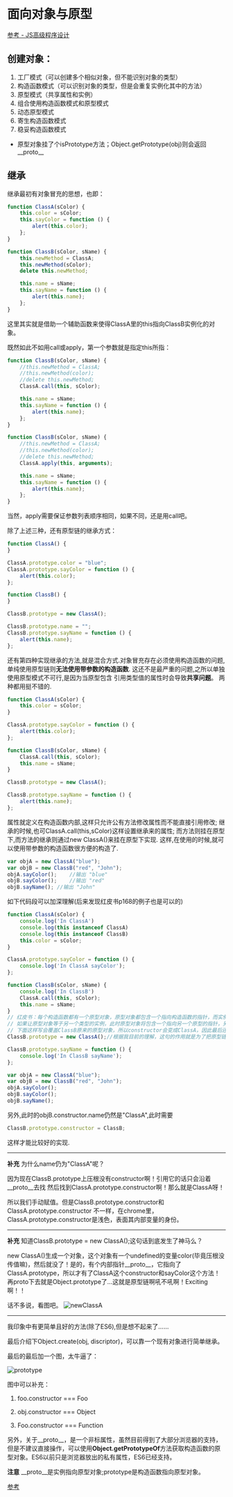 # 面向对象与原型

[参考 - JS高级程序设计]()

## 创建对象：

1. 工厂模式（可以创建多个相似对象，但不能识别对象的类型）
2. 构造函数模式（可以识别对象的类型，但是会重复实例化其中的方法）
3. 原型模式（共享属性和实例）
4. 组合使用构造函数模式和原型模式
5. 动态原型模式
6. 寄生构造函数模式
7. 稳妥构造函数模式

* 原型对象挂了个isPrototype方法；Object.getPrototype(obj)则会返回\_\_proto\_\_

## 继承

继承最初有对象冒充的思想，也即：
```javascript
function ClassA(sColor) {
    this.color = sColor;
    this.sayColor = function () {
        alert(this.color);
    };
}

function ClassB(sColor, sName) {
    this.newMethod = ClassA;
    this.newMethod(sColor);
    delete this.newMethod;

    this.name = sName;
    this.sayName = function () {
        alert(this.name);
    };
}
```
这里其实就是借助一个辅助函数来使得ClassA里的this指向ClassB实例化的对象。

既然如此不如用call或apply，第一个参数就是指定this所指：
```javascript
function ClassB(sColor, sName) {
    //this.newMethod = ClassA;
    //this.newMethod(color);
    //delete this.newMethod;
    ClassA.call(this, sColor);

    this.name = sName;
    this.sayName = function () {
        alert(this.name);
    };
}
```
```javascript
function ClassB(sColor, sName) {
    //this.newMethod = ClassA;
    //this.newMethod(color);
    //delete this.newMethod;
    ClassA.apply(this, arguments);

    this.name = sName;
    this.sayName = function () {
        alert(this.name);
    };
}
```
当然，apply需要保证参数列表顺序相同，如果不同，还是用call吧。

除了上述三种，还有原型链的继承方式：
```javascript
function ClassA() {
}

ClassA.prototype.color = "blue";
ClassA.prototype.sayColor = function () {
    alert(this.color);
};

function ClassB() {
}

ClassB.prototype = new ClassA();

ClassB.prototype.name = "";
ClassB.prototype.sayName = function () {
    alert(this.name);
};
```

还有第四种实现继承的方法,就是混合方式.对象冒充存在必须使用构造函数的问题,
单纯使用原型链则**无法使用带参数的构造函数**.
这还不是最严重的问题,之所以单独使用原型模式不可行,是因为当原型包含
引用类型值的属性时会导致**共享问题**。
两种都用挺不错的.

```javascript
function ClassA(sColor) {
    this.color = sColor;
}

ClassA.prototype.sayColor = function () {
    alert(this.color);
};

function ClassB(sColor, sName) {
    ClassA.call(this, sColor);
    this.name = sName;
}

ClassB.prototype = new ClassA();

ClassB.prototype.sayName = function () {
    alert(this.name);
};
```

属性就定义在构造函数内部,这样只允许公有方法修改属性而不能直接引用修改;
继承的时候,也可ClassA.call(this,sColor)这样设置继承来的属性;
而方法则挂在原型下,而方法的继承则通过new ClassA()来挂在原型下实现.
这样,在使用的时候,就可以使用带参数的构造函数很方便的构造了.

```javascript
var objA = new ClassA("blue");
var objB = new ClassB("red", "John");
objA.sayColor();	//输出 "blue"
objB.sayColor();	//输出 "red"
objB.sayName();	//输出 "John"
```

如下代码段可以加深理解(后来发现红皮书p168的例子也是可以的)
```javascript
function ClassA(sColor) {
    console.log('In ClassA')
    console.log(this instanceof ClassA)
    console.log(this instanceof ClassB)
    this.color = sColor;   
}

ClassA.prototype.sayColor = function () {
    console.log('In ClassA sayColor');
};

function ClassB(sColor, sName) {
    console.log('In ClassB')
    ClassA.call(this, sColor);
    this.name = sName;
}
// 红皮书：每个构造函数都有一个原型对象，原型对象都包含一个指向构造函数的指针，而实例都包含一个指向原型对象的内部指针。
// 如果让原型对象等于另一个类型的实例，此时原型对象将包含一个指向另一个原型的指针，另一个原型中也包含着一个指向另一个构造函数的指针。
// 下面这样写会覆盖ClassB原来的原型对象，所以constructor会变成ClassA，因此最后还需要给它改回来
ClassB.prototype = new ClassA();//根据我目前的理解，这句的作用就是为了把原型链串起来！注意ClassA的参数为空！

ClassB.prototype.sayName = function () {
    console.log('In ClassB sayName');
};

var objA = new ClassA("blue");
var objB = new ClassB("red", "John");
objA.sayColor();
objB.sayColor();
objB.sayName();
```

另外,此时的objB.constructor.name仍然是"ClassA",此时需要
```javascript
ClassB.prototype.constructor = ClassB;
```
这样才能比较好的实现.

---
**补充** 为什么name仍为"ClassA"呢？

因为现在ClassB.prototype上压根没有constructor啊！引用它的话只会沿着\_\_proto\_\_去找
然后找到ClassA.prototype.constructor啊！那么就是ClassA呀！

所以我们手动赋值。但是ClassB.prototype.constructor和ClassA.prototype.constructor
不一样，在chrome里，ClassA.prototype.constructor是浅色，表面其内部变量的身份。

---

**补充** 知道ClassB.prototype = new ClassA();这句话到底发生了神马么？

new ClassA()生成一个对象，这个对象有一个undefined的变量color(毕竟压根没传值嘛)，然后就没了！是的，有个内部指针\_\_proto\_\_，它指向了ClassA.prototype，所以才有了ClassA这个constructor和sayColor这个方法！再proto下去就是Object.prototype了...这就是原型链啊吼不吼啊！Exciting啊！！

话不多说，看图吧。
![newClassA](img/new_ClassA.png)

---
我印象中有更简单且好的方法(除了ES6),但是想不起来了……

最后介绍下Object.create(obj, discriptor)，可以靠一个现有对象进行简单继承。

最后的最后加一个图，太牛逼了：

![prototype](img/prototype.jpeg)

图中可以补充：

1. foo.constructor === Foo

2. obj.constructor === Object

3. Foo.constructor === Function
 
另外，关于__proto__，是一个非标属性，虽然目前得到了大部分浏览器的支持，但是不建议直接操作，可以使用**Object.getPrototypeOf**方法获取构造函数的原型对象。ES6以前只是浏览器放出的私有属性，ES6已经支持。

**注意** __proto__是实例指向原型对象;prototype是构造函数指向原型对象。

[参考](http://www.cnblogs.com/snandy/archive/2012/09/01/2664134.html)

